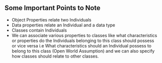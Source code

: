 ## Some Important Points to Note

* Object Properties relate two Individuals
* Data properties relate an Individual and a data type
* Classes contain Individuals
* We can associate various properties to classes like what characteristics or properties do the Individuals belonging to this class should possess or vice versa i.e What characteristics should an Individual possess to belong to this class (Open World Assumption) and we can also specify how classes should relate to other classes.
